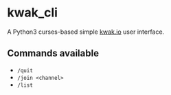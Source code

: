 kwak_cli
=============

A Python3 curses-based simple [kwak.io](https://kwak.io) user interface.

## Commands available

- `/quit`
- `/join <channel>`
- `/list`
